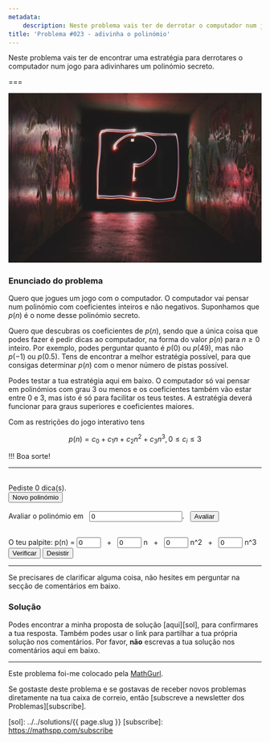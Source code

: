 ```yaml
---
metadata:
    description: Neste problema vais ter de derrotar o computador num jogo.
title: 'Problema #023 - adivinha o polinómio'
---
```


Neste problema vais ter de encontrar uma estratégia para derrotares o computador num jogo para adivinhares um polinómio secreto.

===

<script>
    var max_degree = 3;
    var max_coef = 3;
    var poly_times = 0;
    var evaluated_at = [];

    // Generate a random integer between a and b, inclusive.
    randint = function(a, b) {
        return Math.floor(Math.random()*(1+b-a)) + a;
    }

    reset_poly = function() {
        poly_times = 0;
        evaluated_at = [];
        document.getElementById("polyHint").innerHTML = "";
        document.getElementById("polyTimes").innerHTML = 0;
        document.getElementById("polyResult").innerHTML = "";
        reset_test_coefs();
        set_disables(guessing = true);
    }

    /* set the disabled status of inputs and buttons, depending on whether
     * the user is currently guessing the poly or not. */
    set_disables = function(guessing) {
        document.getElementById("newPolyBtn").disabled = guessing;
        document.getElementById("verifyPolyBtn").disabled = !guessing;
        document.getElementById("giveUpPolyBtn").disabled = !guessing;
        set_disabled_test_coefs(disabled = !guessing);
    }

    reset_test_coefs = function() {
        for (var i = 0; i <= max_degree; ++i) {
            document.getElementById(`c${i}`).value = 0;
        }
    }

    set_disabled_test_coefs = function(disabled) {
        for (var i = 0; i <= max_degree; ++i) {
            document.getElementById(`c${i}`).disabled = disabled;
        }
    }

    var poly = new Array(max_degree + 1);
    generate_poly = function() {
        for (var i = 0; i <= max_degree; ++i) {
            poly[i] = randint(0, max_coef);
        }
        reset_poly();
    }

    evaluate_poly = function() {
        var a = parseInt(document.getElementById("polyAt").value);
        var value = 0;
        for (var i = 0; i <= max_degree; ++i) {
            value += poly[i]*a**i;
        }
        document.getElementById("polyHint").innerHTML = `p(${a}) = ${value}`;
        if (-1 === evaluated_at.indexOf(a)) {
            evaluated_at.push(a);
            ++poly_times;
            document.getElementById("polyTimes").innerHTML = poly_times;
        }
    }

    verify_poly = function() {
        var right = true;
        for (var i = 0; i <= max_degree; ++i) {
            right &= document.getElementById(`c${i}`).value === `${poly[i]}`;
        }
        if (right) {
            document.getElementById("polyResult").innerHTML = "Certo!";
            set_disables(guessing = false);
        } else {
            document.getElementById("polyResult").innerHTML = "Errado!";
        }
    }

    give_up_poly = function() {
        set_disables(guessing = false);
        polyResult = `O polinómio era p(n) = ${poly[0]}`
        for (var i = 1; i<= max_degree; ++i) {
            polyResult += ` + ${poly[i]}n^${i}`;
        }
        document.getElementById("polyResult").innerHTML = polyResult;
    }

    window.onload = generate_poly;
</script>

![Um ponto de interrogação em néons](question_mark.jpg "Fotografia de Emily Morter do site Unsplash")

### Enunciado do problema

Quero que jogues um jogo com o computador.
O computador vai pensar num polinómio com coeficientes inteiros e não negativos.
Suponhamos que $p(n)$ é o nome desse polinómio secreto.

Quero que descubras os coeficientes de $p(n)$, sendo que a única coisa que podes fazer é pedir dicas ao computador, na forma do valor $p(n)$ para $n \geq 0$ inteiro.
Por exemplo, podes perguntar quanto é $p(0)$ ou $p(49)$, mas não $p(-1)$ ou $p(0.5)$.
Tens de encontrar a melhor estratégia possível, para que consigas determinar $p(n)$ com o menor número de pistas possível.

Podes testar a tua estratégia aqui em baixo.
O computador só vai pensar em polinómios com grau $3$ ou menos
e os coeficientes também vão estar entre $0$ e $3$, mas isto é só para facilitar os teus testes.
A estratégia deverá funcionar para graus superiores e coeficientes maiores.

Com as restrições do jogo interativo tens

$$
p(n) = c_0 + c_1n + c_2n^2 + c_3n^3, 0 \leq c_i \leq 3
$$

!!! Boa sorte!

---

<div>
    <br />
    Pediste <span id="polyTimes">0</span> dica(s).
    <br />
    <button id="newPolyBtn" onclick="generate_poly()">Novo polinómio</button>
    <br />
    <br />
    <label>Avaliar o polinómio em</label> &nbsp; <input id="polyAt" type="number" step="1" min="0" size="6" value="0">. &nbsp; <button onclick="evaluate_poly()">Avaliar</button>
    <p id="polyHint"></p>
    <br>
    O teu palpite: p(n) = 
    <input id="c0" type="number" step="1" min="0" max="3" size="1" value="0">
    &nbsp; + &nbsp;
    <input id="c1" type="number" step="1" min="0" max="3" size="1" value="0">
    n &nbsp; + &nbsp;
    <input id="c2" type="number" step="1" min="0" max="3" size="1" value="0">
    n^2 &nbsp; + &nbsp;
    <input id="c3" type="number" step="1" min="0" max="3" size="1" value="0">
    n^3
    <br />
    <button id="verifyPolyBtn" onclick="verify_poly()">Verificar</button> <button id="giveUpPolyBtn" onclick="give_up_poly()">Desistir</button>
    <p id="polyResult"></p>
</div>

---

Se precisares de clarificar alguma coisa, não hesites em perguntar na secção de comentários em baixo.

### Solução

Podes encontrar a minha proposta de solução [aqui][sol], para confirmares a tua resposta. Também podes usar o link para partilhar a tua própria solução nos comentários. Por favor, **não** escrevas a tua solução nos comentários aqui em baixo.

---

Este problema foi-me colocado pela [MathGurl].

Se gostaste deste problema e se gostavas de receber novos problemas diretamente na tua caixa de correio, então [subscreve a newsletter dos Problemas][subscribe].

[MathGurl]: https://www.youtube.com/channel/UC5RV_s1Jh-jQI4HfexEIb2Q
[sol]: ../../solutions/{{ page.slug }}
[subscribe]: https://mathspp.com/subscribe
